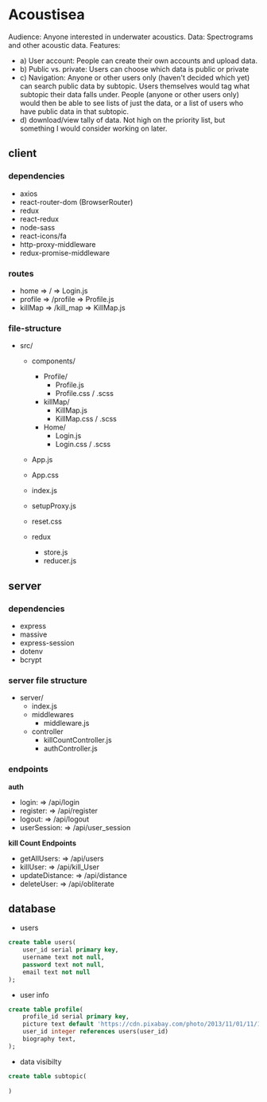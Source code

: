 # Acoustisea

Audience: Anyone interested in underwater acoustics.
Data: Spectrograms and other acoustic data.
Features:  
- a) User account: People can create their own accounts and upload data. 
- b) Public vs. private: Users can choose which data is public or private 
- c) Navigation: Anyone or other users only (haven't decided which yet) can search public data by subtopic. Users themselves would tag what subtopic their data falls under. People (anyone or other users only) would then be able to see lists of just the data, or a list of users who have public data in that subtopic.
- d) download/view tally of data. Not high on the priority list, but something I would consider working on later.

## client

### dependencies
- axios
- react-router-dom (BrowserRouter)
- redux
- react-redux
- node-sass
- react-icons/fa
- http-proxy-middleware
- redux-promise-middleware

### routes

- home => / => Login.js
- profile => /profile => Profile.js
- killMap => /kill_map => KillMap.js

### file-structure

- src/
    - components/
        - Profile/
            - Profile.js
            - Profile.css / .scss
        - killMap/
            - KillMap.js
            - KillMap.css / .scss
        - Home/
            - Login.js
            - Login.css / .scss
    - App.js
    - App.css
    - index.js
    - setupProxy.js
    
    - reset.css
    - redux
        - store.js
        - reducer.js


## server

### dependencies
- express
- massive
- express-session
- dotenv
- bcrypt

### server file structure
- server/
    - index.js
    - middlewares
        - middleware.js
    - controller
        - killCountController.js
        - authController.js

### endpoints

**auth**

- login: => /api/login
- register: => /api/register
- logout: => /api/logout
- userSession: => /api/user_session

**kill Count Endpoints**

- getAllUsers: => /api/users
- killUser: => /api/kill_User
- updateDistance: => /api/distance
- deleteUser: => /api/obliterate

## database

- users

```sql
create table users(
    user_id serial primary key,
    username text not null,
    password text not null,
    email text not null
);
```

- user info

```sql
create table profile(
    profile_id serial primary key,
    picture text default 'https://cdn.pixabay.com/photo/2013/11/01/11/13/dolphin-203875_1280.jpg',
    user_id integer references users(user_id)
    biography text,
);
```

- data visibilty

```sql
create table subtopic(
    
)
```